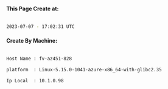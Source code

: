 
   
#### This Page Create at:

```bash

2023-07-07 - 17:02:31 UTC

```

#### Create By Machine:

```bash

Host Name : fv-az451-828

platform  : Linux-5.15.0-1041-azure-x86_64-with-glibc2.35

Ip Local  : 10.1.0.98

```

